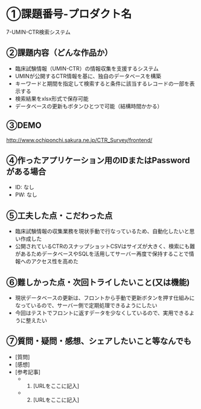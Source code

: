 # ①課題番号-プロダクト名

7-UMIN-CTR検索システム

## ②課題内容（どんな作品か）

- 臨床試験情報（UMIN-CTR）の情報収集を支援するシステム
- UMINが公開するCTR情報を基に、独自のデータベースを構築
- キーワードと期間を指定して検索すると条件に該当するレコードの一部を表示する
- 検索結果をxlsx形式で保存可能
- データベースの更新もボタンひとつで可能（結構時間かかる）

## ③DEMO

http://www.ochiponchi.sakura.ne.jp/CTR_Survey/frontend/

## ④作ったアプリケーション用のIDまたはPasswordがある場合

- ID: なし
- PW: なし

## ⑤工夫した点・こだわった点

- 臨床試験情報の収集業務を現状手動で行なっているため、自動化したいと思い作成した
- 公開されているCTRのスナップショットCSVはサイズが大きく、検索にも難があるためデータベースやSQLを活用してサーバー再度で保持することで情報へのアクセス性を高めた

## ⑥難しかった点・次回トライしたいこと(又は機能)

- 現状データベースの更新は、フロントから手動で更新ボタンを押す仕組みになっているので、サーバー側で定期処理できるようにしたい
- 今回はテストでフロントに返すデータを少なくしているので、実用できるように整えたい

## ⑦質問・疑問・感想、シェアしたいこと等なんでも

- [質問]
- [感想]
- [参考記事]
  - 1. [URLをここに記入]
  - 2. [URLをここに記入]
